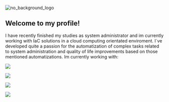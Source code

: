 
![no_background_logo](https://github.com/Just-C0d3/Just-C0d3/assets/128706169/c3db2bd8-4326-4076-b9c4-f6386b6dd61b)

## Welcome to my profile!
 I have recently finished my studies as system administrator and im currently working with IaC solutions in a cloud computing orientated enviroment. I´ve developed 
 quite a passion for the automatization of complex tasks related to system administration and quality of life improvements based on those mentioned automatizations. 
 Im currently working with: 

 <a href="https://github.com/Just-C0d3/Proyecto_IaC/tree/Terraform+yml"><img src="https://img.shields.io/badge/terraform-0A0A0A?style=for-the-badge&logo=Terraform&logoColor=white" /></a>
 
  
 <a href="https://github.com/Just-C0d3/Proyecto_IaC/tree/IIS-pipeline"><img src="https://img.shields.io/badge/Azure-0A0A0A?style=for-the-badge&logo=azuredevops&logoColor=white" /></a>


 <a href="https://github.com/Just-C0d3/Bicep"><img src="https://img.shields.io/badge/Bicep-0A0A0A?style=for-the-badge&logo=azurepipelines&logoColor=white" /></a>

 
 <a href="https://github.com/Just-C0d3/FinOps"><img src="https://img.shields.io/badge/FinOps-0A0A0A?style=for-the-badge&logo=linuxfoundation&logoColor=white" /></a>


